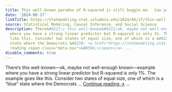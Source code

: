 ```yaml
---
title: This well-known paradox of R-squared is still buggin me.  Can you help me out?
date: '2024-06-17'
linkTitle: https://statmodeling.stat.columbia.edu/2024/06/17/this-well-known-paradox-of-r-squared-is-still-buggin-me-can-you-help-me-out/
source: Statistical Modeling, Causal Inference, and Social Science
description: There&#8217;s this well-known&#8212;ok, maybe not well-enough known&#8212;example
  where you have a strong linear predictor but R-squared is only 1%. The example goes
  like this. Consider two states of equal size, one of which is a &#8220;blue&#8221;
  state where the Democrats &#8230; <a href="https://statmodeling.stat.columbia.edu/2024/06/17/this-well-known-paradox-of-r-squared-is-still-buggin-me-can-you-help-me-out/">Continue
  reading <span class="meta-nav">&#8594;</span></a> ...
disable_comments: true
---
```

There&#8217;s this well-known&#8212;ok, maybe not well-enough known&#8212;example where you have a strong linear predictor but R-squared is only 1%. The example goes like this. Consider two states of equal size, one of which is a &#8220;blue&#8221; state where the Democrats &#8230; <a href="https://statmodeling.stat.columbia.edu/2024/06/17/this-well-known-paradox-of-r-squared-is-still-buggin-me-can-you-help-me-out/">Continue reading <span class="meta-nav">&#8594;</span></a> ...